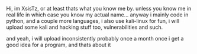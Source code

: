Hi, im XsisTz,
or at least thats what you know me by.
unless you know me in real life in which case you know my actual name...
anyway i mainly code in python, and a couple more languages,
i also use kali-linux for fun, i will upload some kali and hacking stuff
too, vulnerabilities and such.

and yeah, i will upload inconsistently probably once a month
once i get a good idea for a program, and thats about it
